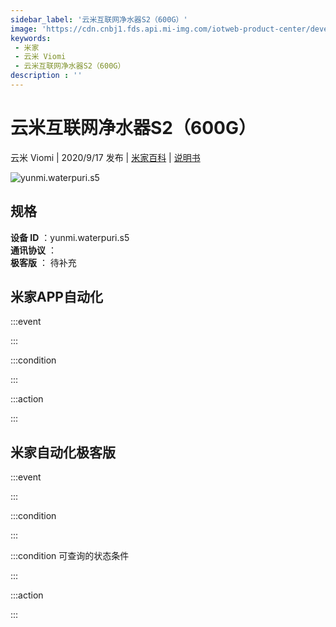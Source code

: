 ```yaml
---
sidebar_label: '云米互联网净水器S2（600G）'
image: 'https://cdn.cnbj1.fds.api.mi-img.com/iotweb-product-center/developer_1592562292243w41fT0Dp.png?GalaxyAccessKeyId=AKVGLQWBOVIRQ3XLEW&Expires=9223372036854775807&Signature=FqCdfBvyRj/7cWz+iAsR78Gnf+s='
keywords: 
 - 米家
 - 云米 Viomi
 - 云米互联网净水器S2（600G）
description : ''
---
```

# 云米互联网净水器S2（600G）

云米 Viomi | 2020/9/17 发布 | [米家百科](https://home.mi.com/webapp/content/baike/product/index.html?model=yunmi.waterpuri.s5) | [说明书](https://home.mi.com/views/introduction.html?model=yunmi.waterpuri.s5&region=cn)

![yunmi.waterpuri.s5](https://cdn.cnbj1.fds.api.mi-img.com/iotweb-product-center/developer_1592562292243w41fT0Dp.png?GalaxyAccessKeyId=AKVGLQWBOVIRQ3XLEW&Expires=9223372036854775807&Signature=FqCdfBvyRj/7cWz+iAsR78Gnf+s=)

## 规格  
> 
**设备 ID** ：yunmi.waterpuri.s5  
**通讯协议** ：  
**极客版**  ： 待补充 


## 米家APP自动化  

:::event  

:::

:::condition  

:::

:::action   

:::

## 米家自动化极客版  

:::event  

:::

:::condition  

:::

:::condition 可查询的状态条件  

:::

:::action  

:::

        
